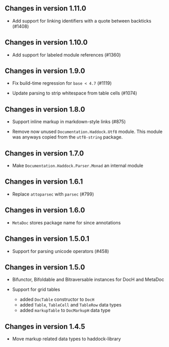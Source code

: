 ## Changes in version 1.11.0

  * Add support for linking identifiers with a quote between backticks (#1408)

## Changes in version 1.10.0

  * Add support for labeled module references (#1360)
## Changes in version 1.9.0

 * Fix build-time regression for `base < 4.7` (#1119)

 * Update parsing to strip whitespace from table cells (#1074)

## Changes in version 1.8.0

 * Support inline markup in markdown-style links (#875)

 * Remove now unused `Documentation.Haddock.Utf8` module.
   This module was anyways copied from the `utf8-string` package.

## Changes in version 1.7.0

 * Make `Documentation.Haddock.Parser.Monad` an internal module

## Changes in version 1.6.1

 * Replace `attoparsec` with `parsec` (#799)

## Changes in version 1.6.0

 * `MetaDoc` stores package name for since annotations

## Changes in version 1.5.0.1

 * Support for parsing unicode operators (#458)

## Changes in version 1.5.0

 * Bifunctor, Bifoldable and Bitraversable instances for DocH and MetaDoc

 * Support for grid tables
   * added `DocTable` constructor to `DocH`
   * added `Table`, `TableCell` and `TableRow` data types
   * added `markupTable` to `DocMarkupH` data type

## Changes in version 1.4.5

 * Move markup related data types to haddock-library
